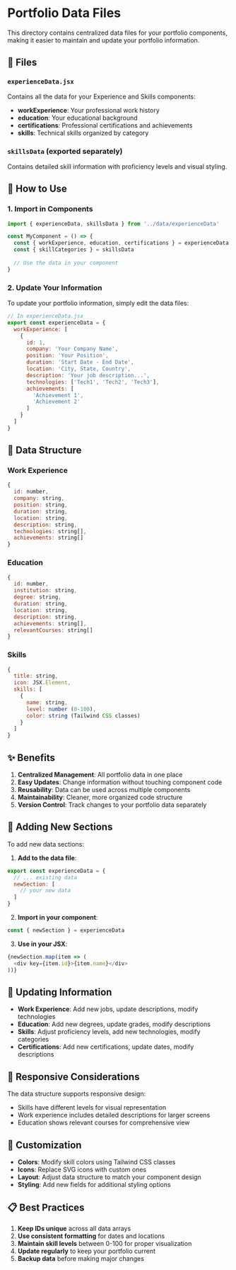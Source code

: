 # Portfolio Data Files

This directory contains centralized data files for your portfolio components, making it easier to maintain and update your portfolio information.

## 📁 Files

### `experienceData.jsx`
Contains all the data for your Experience and Skills components:

- **workExperience**: Your professional work history
- **education**: Your educational background
- **certifications**: Professional certifications and achievements
- **skills**: Technical skills organized by category

### `skillsData` (exported separately)
Contains detailed skill information with proficiency levels and visual styling.

## 🔧 How to Use

### 1. Import in Components
```javascript
import { experienceData, skillsData } from '../data/experienceData'

const MyComponent = () => {
  const { workExperience, education, certifications } = experienceData
  const { skillCategories } = skillsData
  
  // Use the data in your component
}
```

### 2. Update Your Information
To update your portfolio information, simply edit the data files:

```javascript
// In experienceData.jsx
export const experienceData = {
  workExperience: [
    {
      id: 1,
      company: 'Your Company Name',
      position: 'Your Position',
      duration: 'Start Date - End Date',
      location: 'City, State, Country',
      description: 'Your job description...',
      technologies: ['Tech1', 'Tech2', 'Tech3'],
      achievements: [
        'Achievement 1',
        'Achievement 2'
      ]
    }
  ]
}
```

## 📝 Data Structure

### Work Experience
```javascript
{
  id: number,
  company: string,
  position: string,
  duration: string,
  location: string,
  description: string,
  technologies: string[],
  achievements: string[]
}
```

### Education
```javascript
{
  id: number,
  institution: string,
  degree: string,
  duration: string,
  location: string,
  description: string,
  achievements: string[],
  relevantCourses: string[]
}
```

### Skills
```javascript
{
  title: string,
  icon: JSX.Element,
  skills: [
    {
      name: string,
      level: number (0-100),
      color: string (Tailwind CSS classes)
    }
  ]
}
```

## ✨ Benefits

1. **Centralized Management**: All portfolio data in one place
2. **Easy Updates**: Change information without touching component code
3. **Reusability**: Data can be used across multiple components
4. **Maintainability**: Cleaner, more organized code structure
5. **Version Control**: Track changes to your portfolio data separately

## 🚀 Adding New Sections

To add new data sections:

1. **Add to the data file**:
```javascript
export const experienceData = {
  // ... existing data
  newSection: [
    // your new data
  ]
}
```

2. **Import in your component**:
```javascript
const { newSection } = experienceData
```

3. **Use in your JSX**:
```javascript
{newSection.map(item => (
  <div key={item.id}>{item.name}</div>
))}
```

## 🔄 Updating Information

- **Work Experience**: Add new jobs, update descriptions, modify technologies
- **Education**: Add new degrees, update grades, modify descriptions
- **Skills**: Adjust proficiency levels, add new technologies, modify categories
- **Certifications**: Add new certifications, update dates, modify descriptions

## 📱 Responsive Considerations

The data structure supports responsive design:
- Skills have different levels for visual representation
- Work experience includes detailed descriptions for larger screens
- Education shows relevant courses for comprehensive view

## 🎨 Customization

- **Colors**: Modify skill colors using Tailwind CSS classes
- **Icons**: Replace SVG icons with custom ones
- **Layout**: Adjust data structure to match your component design
- **Styling**: Add new fields for additional styling options

## 📋 Best Practices

1. **Keep IDs unique** across all data arrays
2. **Use consistent formatting** for dates and locations
3. **Maintain skill levels** between 0-100 for proper visualization
4. **Update regularly** to keep your portfolio current
5. **Backup data** before making major changes
